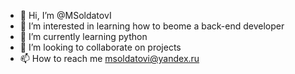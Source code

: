 - 👋 Hi, I’m @MSoldatovI
- 👀 I’m interested in learning how to beome a back-end developer
- 🌱 I’m currently learning python
- 💞️ I’m looking to collaborate on projects
- 📫 How to reach me msoldatovi@yandex.ru

<!---
MSoldatovI/MSoldatovI is a ✨ special ✨ repository because its `README.md` (this file) appears on your GitHub profile.
You can click the Preview link to take a look at your changes.
--->
